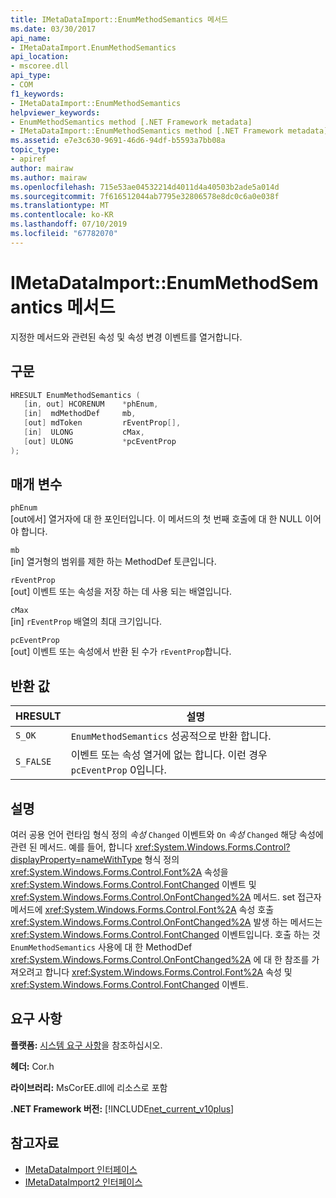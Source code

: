 ```yaml
---
title: IMetaDataImport::EnumMethodSemantics 메서드
ms.date: 03/30/2017
api_name:
- IMetaDataImport.EnumMethodSemantics
api_location:
- mscoree.dll
api_type:
- COM
f1_keywords:
- IMetaDataImport::EnumMethodSemantics
helpviewer_keywords:
- EnumMethodSemantics method [.NET Framework metadata]
- IMetaDataImport::EnumMethodSemantics method [.NET Framework metadata]
ms.assetid: e7e3c630-9691-46d6-94df-b5593a7bb08a
topic_type:
- apiref
author: mairaw
ms.author: mairaw
ms.openlocfilehash: 715e53ae04532214d4011d4a40503b2ade5a014d
ms.sourcegitcommit: 7f616512044ab7795e32806578e8dc0c6a0e038f
ms.translationtype: MT
ms.contentlocale: ko-KR
ms.lasthandoff: 07/10/2019
ms.locfileid: "67782070"
---
```

# <a name="imetadataimportenummethodsemantics-method"></a>IMetaDataImport::EnumMethodSemantics 메서드
지정한 메서드와 관련된 속성 및 속성 변경 이벤트를 열거합니다.  
  
## <a name="syntax"></a>구문  
  
```cpp  
HRESULT EnumMethodSemantics (  
   [in, out] HCORENUM    *phEnum,  
   [in]  mdMethodDef     mb,   
   [out] mdToken         rEventProp[],  
   [in]  ULONG           cMax,  
   [out] ULONG           *pcEventProp  
);  
```  
  
## <a name="parameters"></a>매개 변수  
 `phEnum`  
 [out에서] 열거자에 대 한 포인터입니다. 이 메서드의 첫 번째 호출에 대 한 NULL 이어야 합니다.  
  
 `mb`  
 [in] 열거형의 범위를 제한 하는 MethodDef 토큰입니다.  
  
 `rEventProp`  
 [out] 이벤트 또는 속성을 저장 하는 데 사용 되는 배열입니다.  
  
 `cMax`  
 [in] `rEventProp` 배열의 최대 크기입니다.  
  
 `pcEventProp`  
 [out] 이벤트 또는 속성에서 반환 된 수가 `rEventProp`합니다.  
  
## <a name="return-value"></a>반환 값  
  
|HRESULT|설명|  
|-------------|-----------------|  
|`S_OK`|`EnumMethodSemantics` 성공적으로 반환 합니다.|  
|`S_FALSE`|이벤트 또는 속성 열거에 없는 합니다. 이런 경우 `pcEventProp` 0입니다.|  
  
## <a name="remarks"></a>설명  
 여러 공용 언어 런타임 형식 정의 *속성* `Changed` 이벤트와 `On` *속성* `Changed` 해당 속성에 관련 된 메서드. 예를 들어, 합니다 <xref:System.Windows.Forms.Control?displayProperty=nameWithType> 형식 정의 <xref:System.Windows.Forms.Control.Font%2A> 속성을 <xref:System.Windows.Forms.Control.FontChanged> 이벤트 및 <xref:System.Windows.Forms.Control.OnFontChanged%2A> 메서드. set 접근자 메서드에 <xref:System.Windows.Forms.Control.Font%2A> 속성 호출 <xref:System.Windows.Forms.Control.OnFontChanged%2A> 발생 하는 메서드는 <xref:System.Windows.Forms.Control.FontChanged> 이벤트입니다. 호출 하는 것 `EnumMethodSemantics` 사용에 대 한 MethodDef <xref:System.Windows.Forms.Control.OnFontChanged%2A> 에 대 한 참조를 가져오려고 합니다 <xref:System.Windows.Forms.Control.Font%2A> 속성 및 <xref:System.Windows.Forms.Control.FontChanged> 이벤트.  
  
## <a name="requirements"></a>요구 사항  
 **플랫폼:** [시스템 요구 사항](../../../../docs/framework/get-started/system-requirements.md)을 참조하십시오.  
  
 **헤더:** Cor.h  
  
 **라이브러리:** MsCorEE.dll에 리소스로 포함  
  
 **.NET Framework 버전:** [!INCLUDE[net_current_v10plus](../../../../includes/net-current-v10plus-md.md)]  
  
## <a name="see-also"></a>참고자료

- [IMetaDataImport 인터페이스](../../../../docs/framework/unmanaged-api/metadata/imetadataimport-interface.md)
- [IMetaDataImport2 인터페이스](../../../../docs/framework/unmanaged-api/metadata/imetadataimport2-interface.md)
